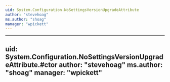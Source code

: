 ```yaml
---
uid: System.Configuration.NoSettingsVersionUpgradeAttribute
author: "stevehoag"
ms.author: "shoag"
manager: "wpickett"
---
```


---
uid: System.Configuration.NoSettingsVersionUpgradeAttribute.#ctor
author: "stevehoag"
ms.author: "shoag"
manager: "wpickett"
---
